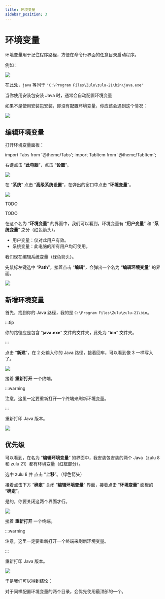 ```yaml
---
title: 环境变量
sidebar_position: 3
---
```


# 环境变量

环境变量用于记住程序路径，方便在命令行界面的任意目录启动程序。

例如：

![](./_images/environment-1.png)

在此处，`java` 等同于 `"C:\Program Files\Zulu\zulu-21\bin\java.exe"`

当你使用安装包安装 Java 时，通常会自动配置环境变量

如果不是使用安装包安装，即没有配置环境变量，你应该会遇到这个情况：

![](./_images/environment-no.png)

## 编辑环境变量

打开环境变量面板：

import Tabs from '@theme/Tabs';
import TabItem from '@theme/TabItem';

<Tabs queryString="environment">
<TabItem value="11" label="Windows 11">

右键点击 “**此电脑**”，点击 “**设置**”。

![](./_images/environment-11-1.png)

在 “**系统**” 点击 “**高级系统设置**”，在弹出的窗口中点击 “**环境变量**”。

![](./_images/environment-11-2.png)

</TabItem>
<TabItem value="10" label="Windows 10">

TODO

</TabItem>
<TabItem value="server" label="Windows Server">

TODO

</TabItem>
</Tabs>

在这个名为 “**环境变量**” 的界面中，我们可以看到，环境变量有 “**用户变量**” 和 “**系统变量**” 之分（红色箭头）。

- 用户变量：仅对此用户有效。
- 系统变量：此电脑的所有用户均可使用。

我们现在编辑系统变量（绿色箭头）。

先鼠标左键选中 “**Path**”，接着点击 “**编辑**”，会弹出一个名为 “**编辑环境变量**” 的界面。

![](./_images/environment-2.png)

## 新增环境变量

首先，找到你的 Java 路径，我的是 `C:\Program Files\Zulu\zulu-21\bin`。

:::tip

你的路径应是包含 “**java.exe**” 文件的文件夹，此处为 “**bin**” 文件夹。

:::

点击 “**新建**”，在 2 处输入你的 Java 路径，接着回车，可以看到像 3 一样写入了。

![](./_images/environment-new-1.png)

接着 **重新打开** 一个终端。

:::warning

注意，这里一定要重新打开一个终端来刷新环境变量。

:::

重新打印 Java 版本。

![](./_images/environment-new-2.png)

## 优先级

可以看到，在名为 “**编辑环境变量**” 的界面中，我安装包安装的两个 Java（zulu 8 和 zulu 21）都有环境变量（红框部分）。

选中 zulu 8 并 点击 “**上移**”。（绿色箭头）

接着点击下方 “**确定**” 关闭 “**编辑环境变量**” 界面，接着点击 “**环境变量**” 面板的 “**确定**”。

是的，你要关闭这两个界面才行。

![](./_images/environment-3.png)

接着 **重新打开** 一个终端。

:::warning

注意，这里一定要重新打开一个终端来刷新环境变量。

:::

重新打印 Java 版本。

![](./_images/environment-4.png)

于是我们可以得到结论：

对于同样配置环境变量的两个目录，会优先使用最顶部的一个。
